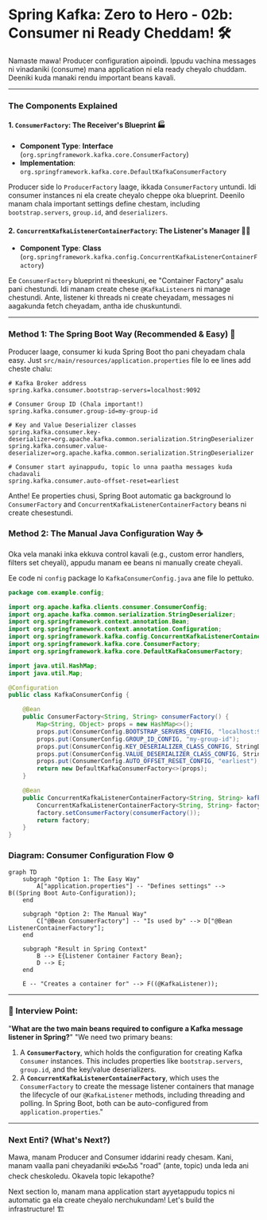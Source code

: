 # Spring Kafka: Zero to Hero - 02b: Consumer ni Ready Cheddam! 🛠️

Namaste mawa! Producer configuration aipoindi. Ippudu vachina messages ni vinadaniki (consume) mana application ni ela ready cheyalo chuddam. Deeniki kuda manaki rendu important beans kavali.

---

### The Components Explained

#### 1. `ConsumerFactory`: The Receiver's Blueprint 🏭
*   **Component Type**: **Interface** (`org.springframework.kafka.core.ConsumerFactory`)
*   **Implementation**: `org.springframework.kafka.core.DefaultKafkaConsumerFactory`

Producer side lo `ProducerFactory` laage, ikkada `ConsumerFactory` untundi. Idi consumer instances ni ela create cheyalo cheppe oka blueprint. Deenilo manam chala important settings define chestam, including `bootstrap.servers`, `group.id`, and `deserializers`.

#### 2. `ConcurrentKafkaListenerContainerFactory`: The Listener's Manager 👨‍🔧
*   **Component Type**: **Class** (`org.springframework.kafka.config.ConcurrentKafkaListenerContainerFactory`)

Ee `ConsumerFactory` blueprint ni theeskuni, ee "Container Factory" asalu pani chestundi. Idi manam create chese `@KafkaListener`s ni manage chestundi. Ante, listener ki threads ni create cheyadam, messages ni aagakunda fetch cheyadam, antha ide chuskuntundi.

---

### Method 1: The Spring Boot Way (Recommended & Easy) 🚀

Producer laage, consumer ki kuda Spring Boot tho pani cheyadam chala easy. Just `src/main/resources/application.properties` file lo ee lines add cheste chalu:

```properties
# Kafka Broker address
spring.kafka.consumer.bootstrap-servers=localhost:9092

# Consumer Group ID (Chala important!)
spring.kafka.consumer.group-id=my-group-id

# Key and Value Deserializer classes
spring.kafka.consumer.key-deserializer=org.apache.kafka.common.serialization.StringDeserializer
spring.kafka.consumer.value-deserializer=org.apache.kafka.common.serialization.StringDeserializer

# Consumer start ayinappudu, topic lo unna paatha messages kuda chadavali
spring.kafka.consumer.auto-offset-reset=earliest
```
Anthe! Ee properties chusi, Spring Boot automatic ga background lo `ConsumerFactory` and `ConcurrentKafkaListenerContainerFactory` beans ni create chesestundi.

### Method 2: The Manual Java Configuration Way ☕

Oka vela manaki inka ekkuva control kavali (e.g., custom error handlers, filters set cheyali), appudu manam ee beans ni manually create cheyali.

Ee code ni `config` package lo `KafkaConsumerConfig.java` ane file lo pettuko.

```java
package com.example.config;

import org.apache.kafka.clients.consumer.ConsumerConfig;
import org.apache.kafka.common.serialization.StringDeserializer;
import org.springframework.context.annotation.Bean;
import org.springframework.context.annotation.Configuration;
import org.springframework.kafka.config.ConcurrentKafkaListenerContainerFactory;
import org.springframework.kafka.core.ConsumerFactory;
import org.springframework.kafka.core.DefaultKafkaConsumerFactory;

import java.util.HashMap;
import java.util.Map;

@Configuration
public class KafkaConsumerConfig {

    @Bean
    public ConsumerFactory<String, String> consumerFactory() {
        Map<String, Object> props = new HashMap<>();
        props.put(ConsumerConfig.BOOTSTRAP_SERVERS_CONFIG, "localhost:9092");
        props.put(ConsumerConfig.GROUP_ID_CONFIG, "my-group-id");
        props.put(ConsumerConfig.KEY_DESERIALIZER_CLASS_CONFIG, StringDeserializer.class);
        props.put(ConsumerConfig.VALUE_DESERIALIZER_CLASS_CONFIG, StringDeserializer.class);
        props.put(ConsumerConfig.AUTO_OFFSET_RESET_CONFIG, "earliest");
        return new DefaultKafkaConsumerFactory<>(props);
    }

    @Bean
    public ConcurrentKafkaListenerContainerFactory<String, String> kafkaListenerContainerFactory() {
        ConcurrentKafkaListenerContainerFactory<String, String> factory = new ConcurrentKafkaListenerContainerFactory<>();
        factory.setConsumerFactory(consumerFactory());
        return factory;
    }
}
```

### Diagram: Consumer Configuration Flow ⚙️

```mermaid
graph TD
    subgraph "Option 1: The Easy Way"
        A["application.properties"] -- "Defines settings" --> B((Spring Boot Auto-Configuration));
    end

    subgraph "Option 2: The Manual Way"
        C["@Bean ConsumerFactory"] -- "Is used by" --> D["@Bean ListenerContainerFactory"];
    end

    subgraph "Result in Spring Context"
        B --> E{Listener Container Factory Bean};
        D --> E;
    end

    E -- "Creates a container for" --> F((@KafkaListener));

```

---

### 📝 Interview Point:

"**What are the two main beans required to configure a Kafka message listener in Spring?**"
"We need two primary beans:
1.  A **`ConsumerFactory`**, which holds the configuration for creating Kafka `Consumer` instances. This includes properties like `bootstrap.servers`, `group.id`, and the key/value deserializers.
2.  A **`ConcurrentKafkaListenerContainerFactory`**, which uses the `ConsumerFactory` to create the message listener containers that manage the lifecycle of our `@KafkaListener` methods, including threading and polling. In Spring Boot, both can be auto-configured from `application.properties`."

---

### Next Enti? (What's Next?)

Mawa, manam Producer and Consumer iddarini ready chesam. Kani, manam vaalla pani cheyadaniki కావలసిన "road" (ante, topic) unda leda ani check cheskoledu. Okavela topic lekapothe?

Next section lo, manam mana application start ayyetappudu topics ni automatic ga ela create cheyalo nerchukundam! Let's build the infrastructure! 🏗️